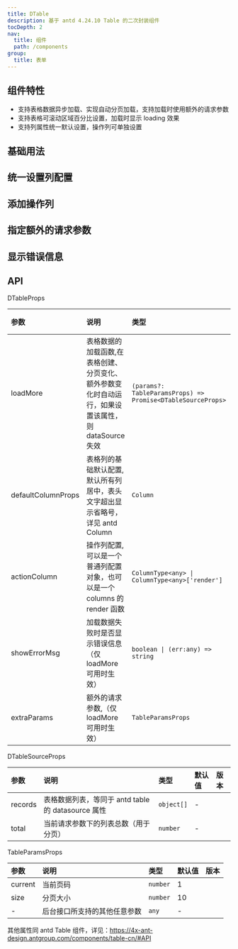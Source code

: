 ```yaml
---
title: DTable
description: 基于 antd 4.24.10 Table 的二次封装组件
tocDepth: 2
nav:
  title: 组件
  path: /components
group:
  title: 表单
---
```


## 组件特性

- 支持表格数据异步加载、实现自动分页加载，支持加载时使用额外的请求参数
- 支持表格可滚动区域百分比设置，加载时显示 loading 效果
- 支持列属性统一默认设置，操作列可单独设置

## 基础用法

<code src="./demos/basicDemo.tsx" title="基础用法" description="设置loadMore属性即可自动加载表格数据，分页变化时会自动调用该函数，如果在外部监听了分页的onChange事件，则不会触发loadMore，但如果外部onChange返回值为undefined则正常触loadMore"></code>

## 统一设置列配置

<code src="./demos/columnsPropDemo.tsx" title="统一设置列配置" description="columnsProp可以用来统一设置列的基本属性,其设置会被columns中同名属性覆盖"></code>

## 添加操作列

<code src="./demos/actionColumnDemo.tsx" title="添加操作列" description="actionColumn可以在列的最后添加一列操作列，可以是一个column对象，也可以是一个column render函数,该列默认拥有{ width:140, title:'操作', dataIndex:'action' }属性" ></code>

## 指定额外的请求参数

<code src="./demos/extraParamsDemo.tsx" title="指定额外的请求参数" description="extraParams可以指定current和size以外的其他参数,当extraParams发生变化时，自动使用默认分页参数调用loadMore方法" ></code>

## 显示错误信息

<code src="./demos/errorMsgDemo.tsx" title="显示错误信息" description="showErrorMsg可以在loadMore发生错误显示相应的提示信息,可以是布尔值（true按默认规则显示错误信息，false不显示），也可以是一个返回字符串的函数" ></code>

## API

DTableProps

| 参数               | 说明                                                                                                | 类型                                                        | 默认值                            | 版本 |
| :----------------- | :-------------------------------------------------------------------------------------------------- | :---------------------------------------------------------- | :-------------------------------- | :--- |
| loadMore           | 表格数据的加载函数,在表格创建、分页变化、额外参数变化时自动运行，如果设置该属性，则 dataSource 失效 | `(params?: TableParamsProps) => Promise<DTableSourceProps>` | -                                 |      |
| defaultColumnProps | 表格列的基础默认配置,默认所有列居中，表头文字超出显示省略号，详见 antd Column                       | `Column`                                                    | { align:'center',ellipsis: true } |      |
| actionColumn       | 操作列配置,可以是一个普通列配置对象，也可以是一个 columns 的 render 函数                            | `ColumnType<any> \| ColumnType<any>['render']`              | -                                 |      |
| showErrorMsg       | 加载数据失败时是否显示错误信息（仅 loadMore 可用时生效）                                            | `boolean \| (err:any) => string`                            | true                              |      |
| extraParams        | 额外的请求参数,（仅 loadMore 可用时生效）                                                           | `TableParamsProps`                                          | -                                 |      |

DTableSourceProps

| 参数    | 说明                                               | 类型       | 默认值 | 版本 |
| :------ | :------------------------------------------------- | :--------- | :----- | :--- |
| records | 表格数据列表，等同于 antd table 的 datasource 属性 | `object[]` | -      |      |
| total   | 当前请求参数下的列表总数（用于分页）               | `number`   | -      |      |

TableParamsProps

| 参数    | 说明                         | 类型     | 默认值 | 版本 |
| :------ | :--------------------------- | :------- | :----- | :--- |
| current | 当前页码                     | `number` | 1      |      |
| size    | 分页大小                     | `number` | 10     |      |
| -       | 后台接口所支持的其他任意参数 | `any`    | -      |      |

其他属性同 antd Table 组件，详见：https://4x-ant-design.antgroup.com/components/table-cn/#API
